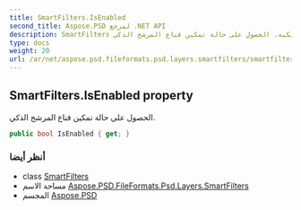 ```yaml
---
title: SmartFilters.IsEnabled
second_title: Aspose.PSD لمرجع .NET API
description: SmartFilters ملكية. الحصول على حالة تمكين قناع المرشح الذكي.
type: docs
weight: 20
url: /ar/net/aspose.psd.fileformats.psd.layers.smartfilters/smartfilters/isenabled/
---
```

## SmartFilters.IsEnabled property

الحصول على حالة تمكين قناع المرشح الذكي.

```csharp
public bool IsEnabled { get; }
```

### أنظر أيضا

* class [SmartFilters](../)
* مساحة الاسم [Aspose.PSD.FileFormats.Psd.Layers.SmartFilters](../../smartfilters/)
* المجسم [Aspose.PSD](../../../)


